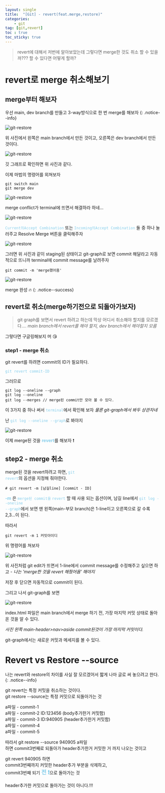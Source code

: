 ```yaml
---
layout: single
title:  "[Git] - revert(feat.merge,restore)"
categories:
    - git
tag: [git,revert]
toc : true
toc_sticky: true
---
```


> revert에 대해서 저번에 알아보았는데 그렇다면 merge한 것도 취소 할 수 있을까??? 할 수 있다면 어떻게 할까?

# revert로 merge 취소해보기

## merge부터 해보자

우선 main, dev branch를 만들고 3-way방식으로 한 번 merge를 해보자
{: .notice--info}

![git-restore](/assets/images/git/20230807/230807-01.PNG)

위 사진에서 왼쪽은 main branch에서 만든 것이고, 오른쪽은 dev branch에서 만든 것이다.

![git-restore](/assets/images/git/20230807/230807-02.PNG)

깃 그래프로 확인하면 위 사진과 같다.

이제 마법의 명령어를 외쳐보자

```vim
git switch main
git merge dev
```
![git-restore](/assets/images/git/20230807/230807-03.PNG)

merge conflict가 terminal에 뜨면서 해결하라 하네...

![git-restore](/assets/images/git/20230807/230807-04.PNG)

<code style='color: skyblue;'>Current의Accept Combination</code> 또는 <code style='color: skyblue;'>Incoming의Accept Combination</code> 둘 중 하나 눌러주고 Resolve Merge 버튼을 클릭해주자

![git-restore](/assets/images/git/20230807/230807-05.PNG)

그러면 위 사진과 같이 staging된 상태이고 git-graph로 보면 commit 해달라고 자동적으로 뜨니까 terminal에 commit message를 날려주자

```vim
git commit -m 'merge했어욤'
```
![git-restore](/assets/images/git/20230807/230807-06.PNG)

merge 완성 :fire:
{: .notice--success}

## revert로 취소(merge하기전으로 되돌아가보자)

> git graph를 보면서 revert 하려고 하는데 막상 어디서 취소해야 할지를 모르겠다.... *main branch에서 revert를 해야 할지, dev branch에서 해야할지 모름*



그렇다면 구글링해보지 머 :kissing_heart:

### step1 - merge 취소

git revert를 하려면 commit의 ID가 필요하다.

<code style='color: skyblue;'>git revert commit-ID</code>

그러므로 

```vim
git log --oneline --graph
git log --oneline 
git log --merges // merge된 commit만 모아 볼 수 있다.
```

이 3가지 중 하나 써서 <code style='color: skyblue;'>terminal</code>에서 확인해 보자 *물론 git-graph에서 봐두 상관자네*

난 <code style='color: skyblue;'>git log --oneline --graph</code>로 봐야지

![git-restore](/assets/images/git/20230807/230807-07.PNG)

이제 merge된 것을 <strong style='color: skyblue;'>revert</strong>를 해보자 :exclamation:

## step2 - merge 취소

merge된 것을 revert하려고 하면, <code style='color: skyblue;'>git revert</code>의 옵션을 지정해 줘야한다.

```git
# git revert -m [남길line] [commit - ID]
```



<strong style='color: skyblue;'>-m</strong> 은 <code style='color: skyblue;'>merge된 commit을</code> <code style='color: skyblue;'>revert</code> 할 때 사용 되는 옵션이며, 남길 line에서 <code style='color: skyblue;'>git log --oneline --graph</code>에서 보면 맨 왼쪽(main-부모 branch)은 1-line이고 오른쪽으로 갈 수록 2,3...이 된다.

따라서 

```git
git revert -m 1 커밋아이디
```

위 명령어를 쳐보자

![git-restore](/assets/images/git/20230807/230807-08.PNG)

위 사진처럼 git edit가 뜨면서 1-line에서 commit message를 수정해주고 싶으면 하고 - *나는 'merge한 것을 revert 해줬어욤' 해야지*

저장 후 닫으면 자동적으로 commit이 된다.

그리고 나서 git-graph를 보면

![git-restore](/assets/images/git/20230807/230807-09.PNG)

index.html 파일은 main branch에서 merge 하기 전, 가장 마지막 커밋 상태로 돌아온 것을 알 수 있다.

*사진  왼쪽 main-header>nav>aside commit된것이 가장 마지막 커밋이다.*

git-graph에서는 새로운 커밋과 메세지를 볼 수 있다.

# Revert vs Restore --source

나는 revert와 restore의 차이를 사실 잘 모르겠어서 짧게 나마 글로 써 놓으려고 한다.
{: .notice--info}

git revert는 특정 커밋을 취소하는 것이다.<BR>
git restore --source는 특정 커밋으로 되돌아가는 것

a파일 - commit-1 <BR>
a파일 - commit-2 ID:123456  (body추가한거 커밋함) <BR>
a파일 - commit-3 ID:940905  (header추가한거 커밋함) <BR>
a파일 - commit-4 <BR>
a파일 - commit-5 <BR>

따라서 git restore --source 940905 a파일 <BR>
하면 commit3번째로 되돌아가 header추가한거 커밋한 거 까지 나오는 것이고

git revert 940905 하면 <BR>
commit3번째까지 커밋한 header추가 부분을 삭제하고, <BR> commit3번째 되기 <strong style = 'color:skyblue; font-size:18px'>전 :exclamation:</strong>으로 돌아가는 것


header추가한 커밋으로 돌아가는 것이 아니다.!!!